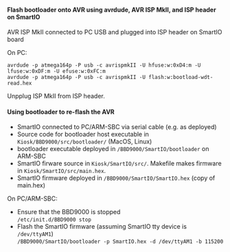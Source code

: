 #### Flash bootloader onto AVR using avrdude, AVR ISP MkII, and ISP header on SmartIO
AVR ISP MkII connected to PC USB and plugged into ISP header on SmartIO board

On PC:

    avrdude -p atmega164p -P usb -c avrispmkII -U hfuse:w:0xD4:m -U lfuse:w:0xDF:m -U efuse:w:0xFC:m
    avrdude -p atmega164p -P usb -c avrispmkII -U flash:w:bootload-wdt-read.hex

Unpplug ISP MkII from ISP header.

#### Using bootloader to re-flash the AVR
* SmartIO connected to PC/ARM-SBC via serial cable (e.g. as deployed)
* Source code for bootloader host executable in `Kiosk/BBD9000/src/bootloader/` (MacOS, Linux)
* bootloader executable deployed in `/BBD9000/SmartIO/bootloader` on ARM-SBC
* SmartIO firware source in `Kiosk/SmartIO/src/`. Makefile makes firmware in `Kiosk/SmartIO/src/main.hex`.
* SmartIO firmware deployed in `/BBD9000/SmartIO/SmartIO.hex` (copy of main.hex)


On PC/ARM-SBC:
* Ensure that the BBD9000 is stopped  
    `/etc/init.d/BBD9000 stop`
* Flash the SmartIO firmware (assuming SmartIO tty device is `/dev/ttyAM1`)  
    `/BBD9000/SmartIO/bootloader -p SmartIO.hex -d /dev/ttyAM1 -b 115200`
